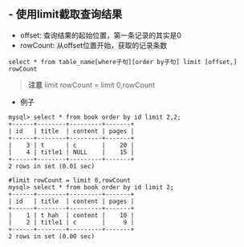 ## - 使用limit截取查询结果
- offset: 查询结果的起始位置，第一条记录的其实是0 
- rowCount: 从offset位置开始，获取的记录条数
```
select * from table_name[where子句][order by子句] limit [offset,] rowCount
```
> **注意** limit rowCount = limit 0,rowCount
- 例子

```
mysql> select * from book order by id limit 2,2;
+------+--------+---------+-------+
| id   | title  | content | pages |
+------+--------+---------+-------+
|    3 | t      | c       |    20 |
|    4 | title1 | NULL    |    15 |
+------+--------+---------+-------+
2 rows in set (0.01 sec)

#limit rowCount = limit 0,rowCount
mysql> select * from book order by id limit 2;
+------+--------+---------+-------+
| id   | title  | content | pages |
+------+--------+---------+-------+
|    1 | t hah  | content |    10 |
|    2 | title1 | c       |     9 |
+------+--------+---------+-------+
2 rows in set (0.00 sec)

```
